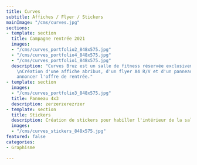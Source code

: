 ```yaml
---
title: Curves
subtitle: Affiches / Flyer / Stickers
mainImage: "/cms/curves.jpg"
sections:
- template: section
  title: Campagne rentrée 2021
  images:
  - "/cms/curves_portfolio2_848x575.jpg"
  - "/cms/curves_portfolio4_848x575.jpg"
  - "/cms/curves_portfolio1_848x575.jpg"
  description: "Curves Bruz est un salle de fitness réservée exclusivement aux femmes.
    \nCréation d'une affiche abribus, d'un flyer A4 R/V et d'un panneau de 4m² pour
    annoncer l'offre de rentrée."
- template: section
  images:
  - "/cms/curves_portfolio3_848x575.jpg"
  title: Panneau 4x3
  description: zerzerzerezrzer
- template: section
  title: Stickers
  description: Création de stickers pour habiller l'intérieur de la salle de sport.
  images:
  - "/cms/curves_stickers_848x575.jpg"
featured: false
categories:
- Graphisme

---
```

